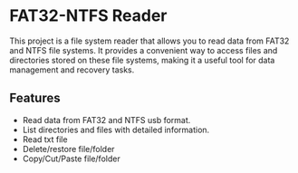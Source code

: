 # FAT32-NTFS Reader
This project is a file system reader that allows you to read data from FAT32 and NTFS file systems. It provides a convenient way to access files and directories stored on these file systems, making it a useful tool for data management and recovery tasks.

## Features
* Read data from FAT32 and NTFS usb format.
* List directories and files with detailed information.
* Read txt file
* Delete/restore file/folder
* Copy/Cut/Paste file/folder
